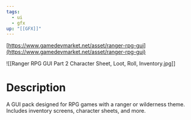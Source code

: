 ```yaml
---
tags:
  - ui
  - gfx
up: "[[GFX]]"
---
```

[https://www.gamedevmarket.net/asset/ranger-rpg-gui](https://www.gamedevmarket.net/asset/ranger-rpg-gui)

![[Ranger RPG GUI Part 2 Character Sheet, Loot, Roll, Inventory.jpg]]

# Description
A GUI pack designed for RPG games with a ranger or wilderness theme. Includes inventory screens, character sheets, and more.
